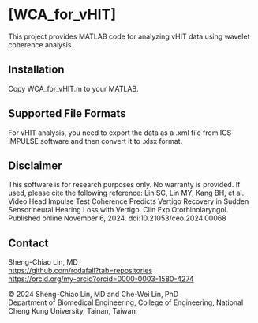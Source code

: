 # [WCA_for_vHIT]

This project provides MATLAB code for analyzing vHIT data using wavelet coherence analysis.

## Installation
Copy WCA_for_vHIT.m to your MATLAB.

## Supported File Formats

For vHIT analysis, you need to export the data as a .xml file from ICS IMPULSE software and then convert it to .xlsx format.

## Disclaimer

This software is for research purposes only. No warranty is provided.
If used, please cite the following reference:
Lin SC, Lin MY, Kang BH, et al. Video Head Impulse Test Coherence Predicts Vertigo Recovery in Sudden Sensorineural Hearing Loss with Vertigo. Clin Exp Otorhinolaryngol. Published online November 6, 2024. doi:10.21053/ceo.2024.00068

## Contact

Sheng-Chiao Lin, MD  
https://github.com/rodafall?tab=repositories  
https://orcid.org/my-orcid?orcid=0000-0003-1580-4274

© 2024 Sheng-Chiao Lin, MD and Che-Wei Lin, PhD  
Department of Biomedical Engineering, College of Engineering, National Cheng Kung University, Tainan, Taiwan
